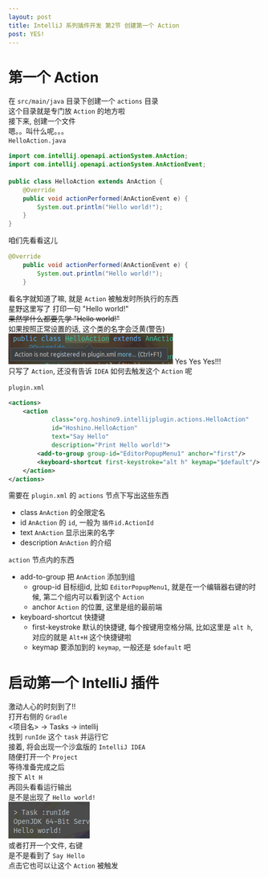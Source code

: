 ```yaml
---
layout: post
title: IntelliJ 系列插件开发 第2节 创建第一个 Action
post: YES!
---
```


# 第一个 Action
在 `src/main/java` 目录下创建一个 `actions` 目录  
这个目录就是专门放 `Action` 的地方啦  
接下来, 创建一个文件  
嗯。。叫什么呢。。。  
`HelloAction.java`
```Java
import com.intellij.openapi.actionSystem.AnAction;
import com.intellij.openapi.actionSystem.AnActionEvent;

public class HelloAction extends AnAction {
	@Override
	public void actionPerformed(AnActionEvent e) {
		System.out.println("Hello world!");
	}
}
```
咱们先看看这儿
```Java
@Override
	public void actionPerformed(AnActionEvent e) {
		System.out.println("Hello world!");
	}
```
看名字就知道了嘛, 就是 `Action` 被触发时所执行的东西  
星野这里写了 打印一句 "Hello world!"  
<del>果然学什么都要先学 "Hello world!"</del>  
如果按照正常设置的话, 这个类的名字会泛黄(警告)  
![](https://raw.githubusercontent.com/HoshinoTented/hoshinotented.github.io/master/_includes/first-action-class-warning.png) 
Yes Yes Yes!!!  
只写了 `Action`, 还没有告诉 `IDEA` 如何去触发这个 `Action` 呢  

`plugin.xml`
```xml
<actions>
    <action
			class="org.hoshino9.intellijplugin.actions.HelloAction"
			id="Hoshino.HelloAction"
			text="Say Hello"
			description="Print Hello world!">
		<add-to-group group-id="EditorPopupMenu1" anchor="first"/>
		<keyboard-shortcut first-keystroke="alt h" keymap="$default"/>
	</action>
</actions>
```
需要在 `plugin.xml` 的 `actions` 节点下写出这些东西  
* class `AnAction` 的全限定名
* id `AnAction` 的 `id`, 一般为 `插件id.ActionId`
* text `AnAction` 显示出来的名字
* description `AnAction` 的介绍

`action` 节点内的东西
* add-to-group 把 `AnAction` 添加到组
    * group-id 目标组id, 比如 `EditorPopupMenu1`, 就是在一个编辑器右键的时候, 第二个组内可以看到这个 `Action`
    * anchor `Action` 的位置, 这里是组的最前端
* keyboard-shortcut 快捷键
    * first-keystroke 默认的快捷键, 每个按键用空格分隔, 比如这里是 `alt h`, 对应的就是 `Alt+H` 这个快捷键啦
    * keymap 要添加到的 `keymap`, 一般还是 `$default` 吧

# 启动第一个 IntelliJ 插件
激动人心的时刻到了!!  
打开右侧的 `Gradle`  
<项目名> -> Tasks -> intellij  
找到 `runIde` 这个 `task` 并运行它  
接着, 将会出现一个沙盒版的 `IntelliJ IDEA`  
随便打开一个 `Project`  
等待准备完成之后  
按下 `Alt H`  
再回头看看运行输出  
是不是出现了 `Hello world!`  
![](https://raw.githubusercontent.com/HoshinoTented/hoshinotented.github.io/master/_includes/first-action-hello-world.png)  
或者打开一个文件, 右键  
是不是看到了 `Say Hello`  
点击它也可以让这个 `Action` 被触发